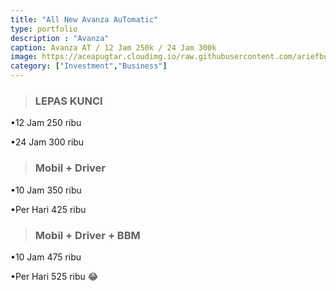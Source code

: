 ```yaml
---
title: "All New Avanza AuTomatic"
type: portfolio
description : "Avanza"
caption: Avanza AT / 12 Jam 250k / 24 Jam 300k
image: https://aceapugtar.cloudimg.io/raw.githubusercontent.com/ariefbuddies/bening-out/master/uploads/m1.webp?w=400&radius=25&force_format=png&?
category: ["Investment","Business"]
---
```

>### LEPAS KUNCI

•12 Jam 250 ribu<br>

•24 Jam 300 ribu<br>

>### Mobil + Driver<br>

•10 Jam 350 ribu<br>

•Per Hari 425 ribu<br>

>### Mobil + Driver + BBM<br>

•10 Jam 475 ribu<br>

•Per Hari 525 ribu
&#128514;
